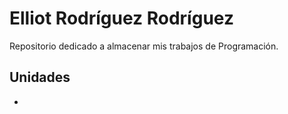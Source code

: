 # Elliot Rodríguez Rodríguez
Repositorio dedicado a almacenar mis trabajos de Programación.

## Unidades
-
